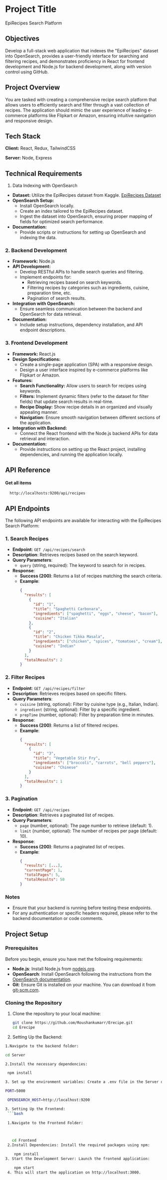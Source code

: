 
# Project Title

EpiRecipes Search Platform




## Objectives
Develop a full-stack web application that indexes the "EpiRecipes" dataset into OpenSearch, provides a user-friendly interface for searching and filtering recipes, and demonstrates proficiency in React for frontend development and Node.js for backend development, along with version control using GitHub.

## Project Overview
You are tasked with creating a comprehensive recipe search platform that allows users to efficiently search and filter through a vast collection of recipes. The application should mimic the user experience of leading e-commerce platforms like Flipkart or Amazon, ensuring intuitive navigation and responsive design.

## Tech Stack

**Client:** React, Redux, TailwindCSS

**Server:** Node, Express


## Technical Requirements
1. Data Indexing with OpenSearch

- **Dataset:** Utilize the EpiRecipes dataset from Kaggle. [EpiRecipes Dataset](https://www.kaggle.com/datasets/hugodarwood/epirecipes)
- **OpenSearch Setup:**
  - Install OpenSearch locally.
  - Create an index tailored to the EpiRecipes dataset.
  - Ingest the dataset into OpenSearch, ensuring proper mapping of fields for optimized search performance.
- **Documentation:**
  - Provide scripts or instructions for setting up OpenSearch and indexing the data.

### 2. Backend Development

- **Framework:** Node.js
- **API Development:**
  - Develop RESTful APIs to handle search queries and filtering.
  - Implement endpoints for:
    - Retrieving recipes based on search keywords.
    - Filtering recipes by categories such as ingredients, cuisine, preparation time, etc.
    - Pagination of search results.
- **Integration with OpenSearch:**
  - Ensure seamless communication between the backend and OpenSearch for data retrieval.
- **Documentation:**
  - Include setup instructions, dependency installation, and API endpoint descriptions.

### 3. Frontend Development

- **Framework:** React.js
- **Design Specifications:**
  - Create a single-page application (SPA) with a responsive design.
  - Design a user interface inspired by e-commerce platforms like Flipkart or Amazon.
- **Features:**
  - **Search Functionality:** Allow users to search for recipes using keywords.
  - **Filters:** Implement dynamic filters (refer to the dataset for filter fields) that update search results in real-time.
  - **Recipe Display:** Show recipe details in an organized and visually appealing manner.
  - **Navigation:** Ensure smooth navigation between different sections of the application.
- **Integration with Backend:**
  - Connect the React frontend with the Node.js backend APIs for data retrieval and interaction.
- **Documentation:**
  - Provide instructions on setting up the React project, installing dependencies, and running the application locally.


## API Reference

#### Get all items

```http
  http://localhosts:9200/api/recipes
```



## API Endpoints

The following API endpoints are available for interacting with the EpiRecipes Search Platform:

### 1. Search Recipes

- **Endpoint**: `GET /api/recipes/search`
- **Description**: Retrieves recipes based on the search keyword.
- **Query Parameters**:
  - `query` (string, required): The keyword to search for in recipes.
- **Response**:
  - **Success (200)**: Returns a list of recipes matching the search criteria.
  - **Example**:
    ```json
    {
      "results": [
        {
          "id": "1",
          "title": "Spaghetti Carbonara",
          "ingredients": ["spaghetti", "eggs", "cheese", "bacon"],
          "cuisine": "Italian"
        },
        {
          "id": "2",
          "title": "Chicken Tikka Masala",
          "ingredients": ["chicken", "spices", "tomatoes", "cream"],
          "cuisine": "Indian"
        }
      ],
      "totalResults": 2
    }
    ```

### 2. Filter Recipes

- **Endpoint**: `GET /api/recipes/filter`
- **Description**: Retrieves recipes based on specific filters.
- **Query Parameters**:
  - `cuisine` (string, optional): Filter by cuisine type (e.g., Italian, Indian).
  - `ingredient` (string, optional): Filter by a specific ingredient.
  - `prepTime` (number, optional): Filter by preparation time in minutes.
- **Response**:
  - **Success (200)**: Returns a list of filtered recipes.
  - **Example**:
    ```json
    {
      "results": [
        {
          "id": "3",
          "title": "Vegetable Stir Fry",
          "ingredients": ["broccoli", "carrots", "bell peppers"],
          "cuisine": "Chinese"
        }
      ],
      "totalResults": 1
    }
    ```


### 3. Pagination

- **Endpoint**: `GET /api/recipes`
- **Description**: Retrieves a paginated list of recipes.
- **Query Parameters**:
  - `page` (number, optional): The page number to retrieve (default: 1).
  - `limit` (number, optional): The number of recipes per page (default: 10).
- **Response**:
  - **Success (200)**: Returns a paginated list of recipes.
  - **Example**:
    ```json
    {
      "results": [...],
      "currentPage": 1,
      "totalPages": 5,
      "totalResults": 50
    }
    ```

### Notes

- Ensure that your backend is running before testing these endpoints.
- For any authentication or specific headers required, please refer to the backend documentation or code comments.
## Project Setup

### Prerequisites
Before you begin, ensure you have met the following requirements:

- **Node.js**: Install Node.js from [nodejs.org](https://nodejs.org/).
- **OpenSearch**: Install OpenSearch following the instructions from the [OpenSearch documentation](https://opensearch.org/docs/latest/install-and-configure/install-opensearch/).
- **Git**: Ensure Git is installed on your machine. You can download it from [git-scm.com](https://git-scm.com/).

### Cloning the Repository
1. Clone the repository to your local machine:
   ```bash
   git clone https://github.com/Roushankumarr/Erecipe.git
   cd Erecipe


2. Setting Up the Backend:
  ```bash
  1.Navigate to the backend folder:
  
  cd Server

  2.Install the necessary dependencies:
  
   npm install

  3. Set up the environment variables: Create a .env file in the Server directory and add your environment variables. An example is provided below:

  PORT=5000

   OPENSEARCH_HOST=http://localhost:9200

3. Setting Up the Frontend:
   ```bash
    
   1.Navigate to the Frontend Folder:



     cd Frontend
   2.Install Dependencies: Install the required packages using npm:

      npm install
  3. Start the Development Server: Launch the frontend application:

      npm start
   4. This will start the application on http://localhost:3000.


      
   



   
 


        
